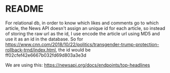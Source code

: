 # README

For relational db, in order to know which likes and comments go to which article, 
the News API doesn't assign an unique id for each article, so instead of storing the raw url as the id, 
I use encode the article url using MD5 and use it as an id in the database.
So for https://www.cnn.com/2018/10/22/politics/transgender-trump-protection-rollback-trnd/index.html, the id
would be ff02cfef42e6667b032fd69d803a3e3d

We are using this: https://newsapi.org/docs/endpoints/top-headlines